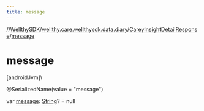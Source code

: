 ```yaml
---
title: message
---
```

//[WellthySDK](../../../index.html)/[wellthy.care.wellthysdk.data.diary](../index.html)/[CareyInsightDetailResponse](index.html)/[message](message.html)



# message



[androidJvm]\




@SerializedName(value = "message")



var [message](message.html): [String](https://kotlinlang.org/api/latest/jvm/stdlib/kotlin/-string/index.html)? = null




